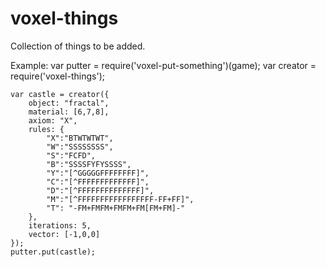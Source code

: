 voxel-things
============

Collection of things to be added.


Example:
    var putter = require('voxel-put-something')(game);
    var creator = require('voxel-things');

    var castle = creator({
        object: "fractal",
        material: [6,7,8],
        axiom: "X",
        rules: {
            "X":"BTWTWTWT",
            "W":"SSSSSSSS",
            "S":"FCFD",
            "B":"SSSSFYFYSSSS",
            "Y":"[^GGGGGFFFFFFFF]",
            "C":"[^FFFFFFFFFFFFF]",
            "D":"[^FFFFFFFFFFFFFF]",
            "M":"[^FFFFFFFFFFFFFFFFF-FF+FF]",
            "T": "-FM+FMFM+FMFM+FM[FM+FM]-"
        },
        iterations: 5,
        vector: [-1,0,0]
    });
    putter.put(castle);
